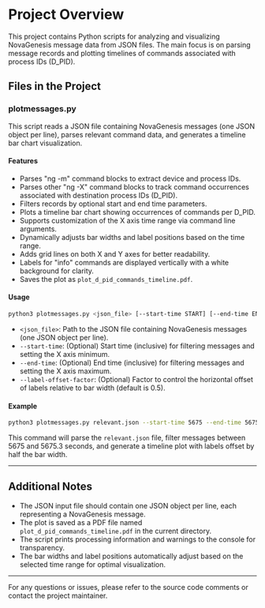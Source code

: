 # Project Overview

This project contains Python scripts for analyzing and visualizing NovaGenesis message data from JSON files. The main focus is on parsing message records and plotting timelines of commands associated with process IDs (D_PID).

## Files in the Project

### plotmessages.py

This script reads a JSON file containing NovaGenesis messages (one JSON object per line), parses relevant command data, and generates a timeline bar chart visualization.

#### Features

- Parses "ng -m" command blocks to extract device and process IDs.
- Parses other "ng -X" command blocks to track command occurrences associated with destination process IDs (D_PID).
- Filters records by optional start and end time parameters.
- Plots a timeline bar chart showing occurrences of commands per D_PID.
- Supports customization of the X axis time range via command line arguments.
- Dynamically adjusts bar widths and label positions based on the time range.
- Adds grid lines on both X and Y axes for better readability.
- Labels for "info" commands are displayed vertically with a white background for clarity.
- Saves the plot as `plot_d_pid_commands_timeline.pdf`.

#### Usage

```bash
python3 plotmessages.py <json_file> [--start-time START] [--end-time END] [--label-offset-factor FACTOR]
```

- `<json_file>`: Path to the JSON file containing NovaGenesis messages (one JSON object per line).
- `--start-time`: (Optional) Start time (inclusive) for filtering messages and setting the X axis minimum.
- `--end-time`: (Optional) End time (inclusive) for filtering messages and setting the X axis maximum.
- `--label-offset-factor`: (Optional) Factor to control the horizontal offset of labels relative to bar width (default is 0.5).

#### Example

```bash
python3 plotmessages.py relevant.json --start-time 5675 --end-time 5675.3 --label-offset-factor 0.5
```

This command will parse the `relevant.json` file, filter messages between 5675 and 5675.3 seconds, and generate a timeline plot with labels offset by half the bar width.

---

## Additional Notes

- The JSON input file should contain one JSON object per line, each representing a NovaGenesis message.
- The plot is saved as a PDF file named `plot_d_pid_commands_timeline.pdf` in the current directory.
- The script prints processing information and warnings to the console for transparency.
- The bar widths and label positions automatically adjust based on the selected time range for optimal visualization.

---

For any questions or issues, please refer to the source code comments or contact the project maintainer.
